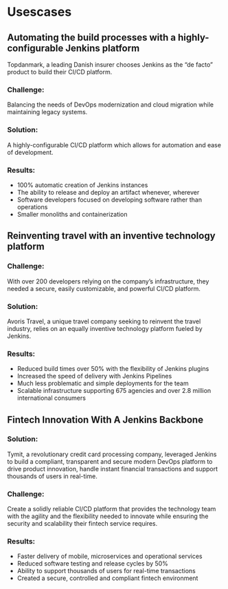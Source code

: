 # Usescases

## Automating the build processes with a highly-configurable Jenkins platform

Topdanmark, a leading Danish insurer chooses Jenkins as the “de facto” product to build their CI/CD platform.

### Challenge: 
Balancing the needs of DevOps modernization and cloud migration while maintaining legacy systems.

### Solution:
A highly-configurable CI/CD platform which allows for automation and ease of development.

### Results:

- 100% automatic creation of Jenkins instances
- The ability to release and deploy an artifact whenever, wherever
- Software developers focused on developing software rather than operations
- Smaller monoliths and containerization

## Reinventing travel with an inventive technology platform

### Challenge:
With over 200 developers relying on the company’s infrastructure, they needed a secure, easily customizable, and powerful CI/CD platform.

### Solution:
Avoris Travel, a unique travel company seeking to reinvent the travel industry, relies on an equally inventive technology platform fueled by Jenkins.


### Results: 

- Reduced build times over 50% with the flexibility of Jenkins plugins
- Increased the speed of delivery with Jenkins Pipelines
- Much less problematic and simple deployments for the team
- Scalable infrastructure supporting 675 agencies and over 2.8 million international consumers

## Fintech Innovation With A Jenkins Backbone

### Solution:
Tymit, a revolutionary credit card processing company, leveraged Jenkins to build a compliant, transparent and secure modern DevOps platform to drive product innovation, handle instant financial transactions and support thousands of users in real-time.

### Challenge:
Create a solidly reliable CI/CD platform that provides the technology team with the agility and the flexibility needed to innovate while ensuring the security and scalability their fintech service requires. 

### Results: 

- Faster delivery of mobile, microservices and operational services
- Reduced software testing and release cycles by 50%
- Ability to support thousands of users for real-time transactions
- Created a secure, controlled and compliant fintech environment
